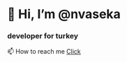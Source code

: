  <h1>👋 Hi, I’m @nvaseka</h1>
  <h3>developer for turkey</h3>

 📫 How to reach me <a href="https://instagram.com/hlseka">Click</a>
